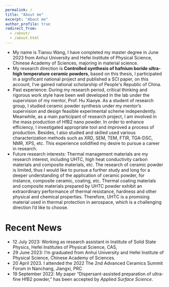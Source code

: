 ```yaml
---
permalink: /
title: "About me"
excerpt: "About me"
author_profile: true
redirect_from: 
  - /about/
  - /about.html
---
```

<!--
<p align="center">
  <img src="https://gitxuy.github.io//files/XuY.jpg?raw=true" alt="Photo" style="width: 450px;"/>
</p>
-->
* My name is Tianxu Wang, I have completed my master degree in June 2023 from Anhui University and Hefei Institute of Physical Science, Chinese Academy of Sciences, majoring in material science.
* My research direction is **Controlled synthesis of hafnium boride ultra-high temperature ceramic powders**, based on this thesis, I participated in a significant national project and published a SCI paper, on this account, I’ve gained national scholarship of People's Republic of China. 
* Past experience: During my research period, critical thinking and rigorous work style have been well developed in the lab under the supervision of my mentor, Prof. Hu Xiaoye. As a student of research group, I studied ceramic powder synthesis under my mentor’s supervision and design feasible experimental scheme independently. Meanwhile, as a main participant of research project, I am involved in the mass production of HfB2 nano powder. In order to enhance efficiency, I investigated appropriate tool and improved a process of production. Besides, I also studied and skilled used various characterization methods such as XRD, SEM, TEM, FTIR, TGA-DSC, NMR, XPS, etc. This experience solidified my desire to pursue a career in research.
* Future research interests: Thermal management materials are my research interest, including UHTC, high heat conductivity carbon materials and composite materials, etc. The research of ceramic powder is limited, thus I would like to pursue a further study and long for a deeper understanding of the application of ceramic powder, for instance, composite ceramic, coating, etc. Thermal coating materials and composite materials prepared by UHTC powder exhibit an extraordinary performance of thermal resistance, hardness and other physical and chemical properties. Therefore, UHTC is a promising material used in thermal protection in aerospace, which is a challenging direction I’d like to choose.

# Recent News
* 12 July 2023: Working as research assistant in Institute of Solid State Physics, Hefei Institutes of Physical Science, CAS,
* 29 June 2023: I’m graduated from Anhui University and Hefei Institute of Physical Science, Chinese Academy of Sciences.
* 20 April 2023. I attended the 2022 The 2nd Advanced Ceramics Summit Forum in Nanchang, Jiangxi, PRC
* 19 September 2022: My paper “Dispersant-assisted preparation of ultra-fine HfB2 powder,” has been accepted by *Applied Surface Science*.
